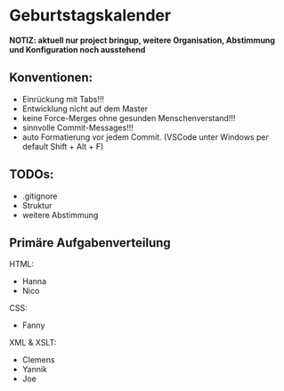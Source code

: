 # Geburtstagskalender
**NOTIZ: aktuell nur project bringup, weitere Organisation, Abstimmung und Konfiguration noch ausstehend**

## Konventionen:
- Einrückung mit Tabs!!!
- Entwicklung nicht auf dem Master
- keine Force-Merges ohne gesunden Menschenverstand!!!
- sinnvolle Commit-Messages!!!
- auto Formatierung vor jedem Commit. (VSCode unter Windows per default Shift + Alt + F)

## TODOs:
- .gitignore
- Struktur
- weitere Abstimmung

## Primäre Aufgabenverteilung
HTML:
- Hanna
- Nico

CSS:
- Fanny

XML & XSLT:
- Clemens
- Yannik
- Joe
